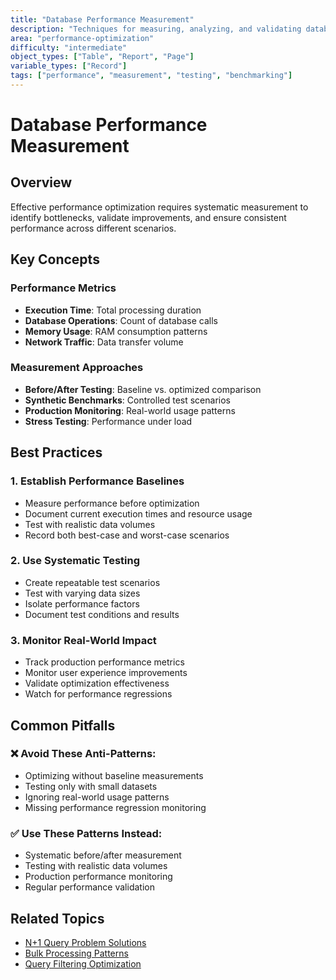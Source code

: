 ```yaml
---
title: "Database Performance Measurement"
description: "Techniques for measuring, analyzing, and validating database performance improvements"
area: "performance-optimization"
difficulty: "intermediate"
object_types: ["Table", "Report", "Page"]
variable_types: ["Record"]
tags: ["performance", "measurement", "testing", "benchmarking"]
---
```


# Database Performance Measurement

## Overview
Effective performance optimization requires systematic measurement to identify bottlenecks, validate improvements, and ensure consistent performance across different scenarios.

## Key Concepts

### Performance Metrics
- **Execution Time**: Total processing duration
- **Database Operations**: Count of database calls
- **Memory Usage**: RAM consumption patterns
- **Network Traffic**: Data transfer volume

### Measurement Approaches
- **Before/After Testing**: Baseline vs. optimized comparison
- **Synthetic Benchmarks**: Controlled test scenarios
- **Production Monitoring**: Real-world usage patterns
- **Stress Testing**: Performance under load

## Best Practices

### 1. Establish Performance Baselines
- Measure performance before optimization
- Document current execution times and resource usage
- Test with realistic data volumes
- Record both best-case and worst-case scenarios

### 2. Use Systematic Testing
- Create repeatable test scenarios
- Test with varying data sizes
- Isolate performance factors
- Document test conditions and results

### 3. Monitor Real-World Impact
- Track production performance metrics
- Monitor user experience improvements
- Validate optimization effectiveness
- Watch for performance regressions

## Common Pitfalls

### ❌ Avoid These Anti-Patterns:
- Optimizing without baseline measurements
- Testing only with small datasets
- Ignoring real-world usage patterns
- Missing performance regression monitoring

### ✅ Use These Patterns Instead:
- Systematic before/after measurement
- Testing with realistic data volumes
- Production performance monitoring
- Regular performance validation

## Related Topics
- [N+1 Query Problem Solutions](n-plus-one-query-problem.md)
- [Bulk Processing Patterns](bulk-processing-patterns.md)
- [Query Filtering Optimization](query-filtering-optimization.md)
